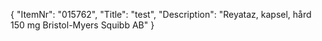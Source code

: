 {
  "ItemNr": "015762",
  "Title": "test",
  "Description": "Reyataz, kapsel, hård 150 mg Bristol-Myers Squibb AB"
}